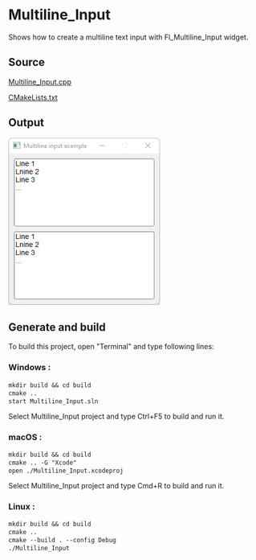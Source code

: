 # Multiline_Input

Shows how to create a multiline text input with Fl_Multiline_Input widget.

## Source

[Multiline_Input.cpp](Multiline_Input.cpp)

[CMakeLists.txt](CMakeLists.txt)

## Output

![output](../../../docs/Pictures/Examples/Multiline_Input.png)

## Generate and build

To build this project, open "Terminal" and type following lines:

### Windows :

``` shell
mkdir build && cd build
cmake .. 
start Multiline_Input.sln
```

Select Multiline_Input project and type Ctrl+F5 to build and run it.

### macOS :

``` shell
mkdir build && cd build
cmake .. -G "Xcode"
open ./Multiline_Input.xcodeproj
```

Select Multiline_Input project and type Cmd+R to build and run it.

### Linux :

``` shell
mkdir build && cd build
cmake .. 
cmake --build . --config Debug
./Multiline_Input
```
